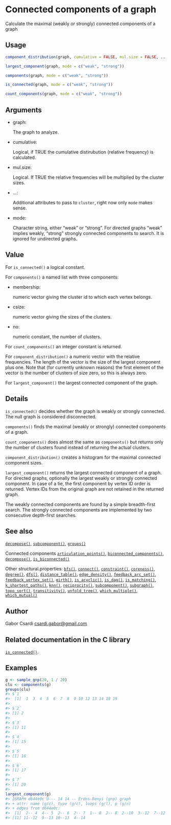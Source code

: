 # Connected components of a graph

Calculate the maximal (weakly or strongly) connected components of a
graph

## Usage

``` r
component_distribution(graph, cumulative = FALSE, mul.size = FALSE, ...)

largest_component(graph, mode = c("weak", "strong"))

components(graph, mode = c("weak", "strong"))

is_connected(graph, mode = c("weak", "strong"))

count_components(graph, mode = c("weak", "strong"))
```

## Arguments

- graph:

  The graph to analyze.

- cumulative:

  Logical, if TRUE the cumulative distirubution (relative frequency) is
  calculated.

- mul.size:

  Logical. If TRUE the relative frequencies will be multiplied by the
  cluster sizes.

- ...:

  Additional attributes to pass to `cluster`, right now only `mode`
  makes sense.

- mode:

  Character string, either “weak” or “strong”. For directed graphs
  “weak” implies weakly, “strong” strongly connected components to
  search. It is ignored for undirected graphs.

## Value

For `is_connected()` a logical constant.

For `components()` a named list with three components:

- membership:

  numeric vector giving the cluster id to which each vertex belongs.

- csize:

  numeric vector giving the sizes of the clusters.

- no:

  numeric constant, the number of clusters.

For `count_components()` an integer constant is returned.

For `component_distribution()` a numeric vector with the relative
frequencies. The length of the vector is the size of the largest
component plus one. Note that (for currently unknown reasons) the first
element of the vector is the number of clusters of size zero, so this is
always zero.

For `largest_component()` the largest connected component of the graph.

## Details

`is_connected()` decides whether the graph is weakly or strongly
connected. The null graph is considered disconnected.

`components()` finds the maximal (weakly or strongly) connected
components of a graph.

`count_components()` does almost the same as `components()` but returns
only the number of clusters found instead of returning the actual
clusters.

`component_distribution()` creates a histogram for the maximal connected
component sizes.

`largest_component()` returns the largest connected component of a
graph. For directed graphs, optionally the largest weakly or strongly
connected component. In case of a tie, the first component by vertex ID
order is returned. Vertex IDs from the original graph are not retained
in the returned graph.

The weakly connected components are found by a simple breadth-first
search. The strongly connected components are implemented by two
consecutive depth-first searches.

## See also

[`decompose()`](https://r.igraph.org/reference/decompose.md),
[`subcomponent()`](https://r.igraph.org/reference/subcomponent.md),
[`groups()`](https://r.igraph.org/reference/groups.md)

Connected components
[`articulation_points()`](https://r.igraph.org/reference/articulation_points.md),
[`biconnected_components()`](https://r.igraph.org/reference/biconnected_components.md),
[`decompose()`](https://r.igraph.org/reference/decompose.md),
[`is_biconnected()`](https://r.igraph.org/reference/is_biconnected.md)

Other structural.properties:
[`bfs()`](https://r.igraph.org/reference/bfs.md),
[`connect()`](https://r.igraph.org/reference/ego.md),
[`constraint()`](https://r.igraph.org/reference/constraint.md),
[`coreness()`](https://r.igraph.org/reference/coreness.md),
[`degree()`](https://r.igraph.org/reference/degree.md),
[`dfs()`](https://r.igraph.org/reference/dfs.md),
[`distance_table()`](https://r.igraph.org/reference/distances.md),
[`edge_density()`](https://r.igraph.org/reference/edge_density.md),
[`feedback_arc_set()`](https://r.igraph.org/reference/feedback_arc_set.md),
[`feedback_vertex_set()`](https://r.igraph.org/reference/feedback_vertex_set.md),
[`girth()`](https://r.igraph.org/reference/girth.md),
[`is_acyclic()`](https://r.igraph.org/reference/is_acyclic.md),
[`is_dag()`](https://r.igraph.org/reference/is_dag.md),
[`is_matching()`](https://r.igraph.org/reference/matching.md),
[`k_shortest_paths()`](https://r.igraph.org/reference/k_shortest_paths.md),
[`knn()`](https://r.igraph.org/reference/knn.md),
[`reciprocity()`](https://r.igraph.org/reference/reciprocity.md),
[`subcomponent()`](https://r.igraph.org/reference/subcomponent.md),
[`subgraph()`](https://r.igraph.org/reference/subgraph.md),
[`topo_sort()`](https://r.igraph.org/reference/topo_sort.md),
[`transitivity()`](https://r.igraph.org/reference/transitivity.md),
[`unfold_tree()`](https://r.igraph.org/reference/unfold_tree.md),
[`which_multiple()`](https://r.igraph.org/reference/which_multiple.md),
[`which_mutual()`](https://r.igraph.org/reference/which_mutual.md)

## Author

Gabor Csardi <csardi.gabor@gmail.com>

## Related documentation in the C library

[`is_connected()`](https://igraph.org/c/html/latest/igraph-Structural.html#igraph_is_connected).

## Examples

``` r
g <- sample_gnp(20, 1 / 20)
clu <- components(g)
groups(clu)
#> $`1`
#>  [1]  1  3  4  5  6  7  8  9 10 12 13 14 18 19
#> 
#> $`2`
#> [1] 2
#> 
#> $`3`
#> [1] 11
#> 
#> $`4`
#> [1] 15
#> 
#> $`5`
#> [1] 16
#> 
#> $`6`
#> [1] 17
#> 
#> $`7`
#> [1] 20
#> 
largest_component(g)
#> IGRAPH d644e0c U--- 14 14 -- Erdos-Renyi (gnp) graph
#> + attr: name (g/c), type (g/c), loops (g/l), p (g/n)
#> + edges from d644e0c:
#>  [1]  2-- 4  4-- 5  2-- 6  2-- 7  1-- 8  2-- 8  2--10  3--12  7--12  9--12
#> [11] 11--12  9--13 10--13  4--14
```
